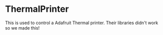 # ThermalPrinter
This is used to control a Adafruit Thermal printer. Their libraries didn't work so we made this!
